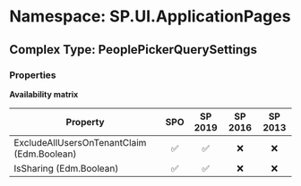 # Namespace: SP.UI.ApplicationPages

## Complex Type: PeoplePickerQuerySettings

### Properties

**Availability matrix**

Property | SPO | SP 2019 | SP 2016 | SP 2013
----------|:---:|:-------:|:-------:|:-------:
ExcludeAllUsersOnTenantClaim (Edm.Boolean) | ✅ | ✅ | ❌ | ❌
IsSharing (Edm.Boolean) | ✅ | ✅ | ❌ | ❌